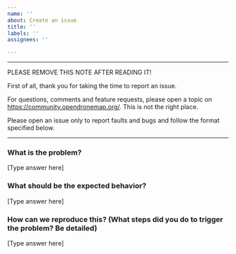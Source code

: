 ```yaml
---
name: ''
about: Create an issue
title: ''
labels: ''
assignees: ''

---
```


****************************************
PLEASE REMOVE THIS NOTE AFTER READING IT!

First of all, thank you for taking the time to report an issue.

For questions, comments and feature requests, please open a topic on https://community.opendronemap.org/. This is not the right place.

Please open an issue only to report faults and bugs and follow the format specified below.
****************************************

### What is the problem?

[Type answer here]

### What should be the expected behavior?

[Type answer here]

### How can we reproduce this? (What steps did you do to trigger the problem? Be detailed)

[Type answer here]
